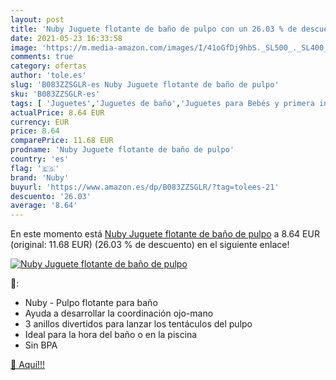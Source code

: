 ```yaml
---
layout: post
title: 'Nuby Juguete flotante de baño de pulpo con un 26.03 % de descuento'
date: 2021-05-23 16:33:58
image: 'https://m.media-amazon.com/images/I/41oGfDj9hbS._SL500_._SL400_.jpg'
comments: true
category: ofertas
author: 'tole.es'
slug: 'B083ZZSGLR-es Nuby Juguete flotante de baño de pulpo'
sku: 'B083ZZSGLR-es'
tags: [ 'Juguetes','Juguetes de baño','Juguetes para Bebés y primera infancia','Juguetes y juegos','nuby', ]
actualPrice: 8.64 EUR
currency: EUR
price: 8.64
comparePrice: 11.68 EUR
prodname: 'Nuby Juguete flotante de baño de pulpo'
country: 'es'
flag: '🇪🇸'
brand: 'Nuby'
buyurl: 'https://www.amazon.es/dp/B083ZZSGLR/?tag=tolees-21'
descuento: '26.03'
average: '8.64'
---
```


En este momento está [Nuby Juguete flotante de baño de pulpo](https://www.amazon.es/dp/B083ZZSGLR/?tag=tolees-21) a 8.64 EUR (original: 11.68 EUR) (26.03 %  de descuento) en el siguiente enlace!

[![Nuby Juguete flotante de baño de pulpo](https://m.media-amazon.com/images/I/41oGfDj9hbS._SL500_._SL400_.jpg)](https://www.amazon.es/dp/B083ZZSGLR/?tag=tolees-21)

🔎:

- Nuby - Pulpo flotante para baño
- Ayuda a desarrollar la coordinación ojo-mano
- 3 anillos divertidos para lanzar los tentáculos del pulpo
- Ideal para la hora del baño o en la piscina
- Sin BPA

[🛒 Aquí!!!](https://www.amazon.es/dp/B083ZZSGLR/?tag=tolees-21)
